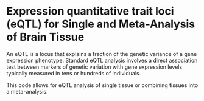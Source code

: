 # Expression quantitative trait loci (eQTL) for Single and Meta-Analysis of Brain Tissue        
                        
An eQTL is a locus that explains a fraction of the genetic variance of a gene expression phenotype. Standard eQTL analysis involves a direct association test between markers of genetic variation with gene expression levels typically measured in tens or hundreds of individuals.                 
                                 
This code allows for eQTL analysis of single tissue or combining tissues into a meta-analysis.                                 
               
          
                  
      
  
   
   
